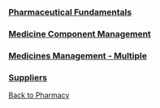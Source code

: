 
### [Pharmaceutical Fundamentals](https://github.com/hmislk/hmis/wiki/Pharmaceutical-Fundamentals)

### [Medicine Component Management](https://github.com/hmislk/hmis/wiki/Medicines)

### [Medicines Management - Multiple](https://github.com/hmislk/hmis/wiki/Medicines-Management-%E2%80%90-Multiple)

### [Suppliers](https://github.com/hmislk/hmis/wiki/Suppliers)


[Back to Pharmacy](https://github.com/hmislk/hmis/wiki/Pharmacy)

